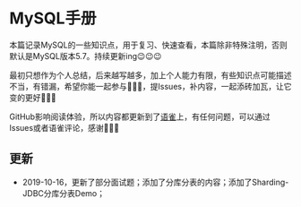 # MySQL手册
本篇记录MySQL的一些知识点，用于复习、快速查看，本篇除非特殊注明，否则默认是MySQL版本5.7。持续更新ing😉😉😉

最初只想作为个人总结，后来越写越多，加上个人能力有限，有些知识点可能描述不当，有错漏，希望你能一起参与🎉🎉🎉，提Issues，补内容，一起添砖加瓦，让它变的更好💪💪💪

GitHub影响阅读体验，所以内容都更新到了[语雀](https://www.yuque.com/liueleven/ehffhb/qufzrq)上，有任何问题，可以通过Issues或者语雀评论，感谢🙏🙏🙏


## 更新

- 2019-10-16，更新了部分面试题；添加了分库分表的内容；添加了Sharding-JDBC分库分表Demo；
